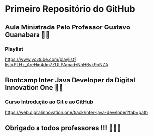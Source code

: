 # Primeiro Repositório do GitHub

## Aula Ministrada Pelo Professor Gustavo Guanabara :man_teacher:

### Playlist

https://www.youtube.com/playlist?list=PLHz_AreHm4dm7ZULPAmadvNhH6vk9oNZA

## Bootcamp Inter Java Developer da Digital Innovation One :man_teacher:

### Curso Introdução ao Git e ao GitHub

https://web.digitalinnovation.one/track/inter-java-developer?tab=path



## Obrigado a todos professores !!! :wave::wave::wave:


